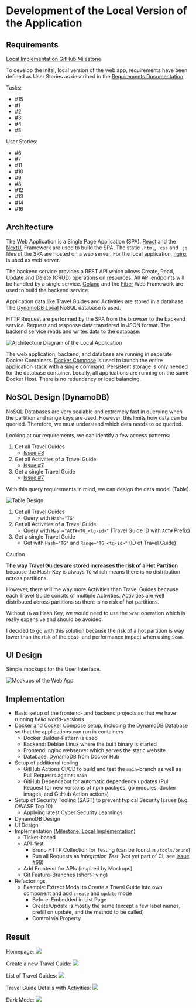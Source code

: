 # Development of the Local Version of the Application

## Requirements

[Local Implementation GitHub Milestone](https://github.com/marcelfrey29/IU-DOCC-Project-Cloud-Computing/milestone/1?closed=1)

To develop the inital, local version of the web app, requirements have been defined as User Stories as described in the [Requirements Documentation](02-Requirements.md).

Tasks:

- #15
- #1
- #2
- #3
- #4
- #5

User Stories:

- #6
- #7
- #11
- #10
- #9
- #8
- #12
- #13
- #14
- #16

## Architecture

The Web Application is a Single Page Application (SPA). 
[React](https://react.dev/) and the [NextUI](https://nextui.org/) Framework are used to build the SPA.
The static `.html`, `.css` and `.js` files of the SPA are hosted on a web server.
For the local application, [nginx](https://nginx.org/en/) is used as web server. 

The backend service provides a REST API which allows Create, Read, Update and Delete (CRUD) operations on resources.
All API endpoints will be handled by a single service.
[Golang](https://go.dev/) and the [Fiber](https://gofiber.io/) Web Framework are used to build the backend service.

Application data like Travel Guides and Activities are stored in a database. 
The [DynamoDB Local](https://docs.aws.amazon.com/amazondynamodb/latest/developerguide/DynamoDBLocal.html) NoSQL database is used. 

HTTP Request are performed by the SPA from the browser to the backend service. 
Request and response data transfered in JSON format. 
The backend service reads and writes data to the database.

![Architecture Diagram of the Local Application](assets/architecture-local.svg)

The web application, backend, and database are running in seperate Docker Containers.
[Docker Compose](https://docs.docker.com/compose/) is used to launch the entire application stack with a single command.
Persistent storage is only needed for the database container.
Locally, all applications are running on the same Docker Host.
There is no redundancy or load balancing.

## NoSQL Design (DynamoDB)

NoSQL Databases are very scalable and extremely fast in querying when the partition and range keys are used. 
However, this limits how data can be queried.
Therefore, we must understand which data needs to be queried.

Looking at our requirements, we can identify a few access patterns:

1. Get all Travel Guides
    - [Issue #8](https://github.com/marcelfrey29/IU-DOCC-Project-Cloud-Computing/issues/8)
1. Get all Activities of a Travel Guide
    - [Issue #7](https://github.com/marcelfrey29/IU-DOCC-Project-Cloud-Computing/issues/7)
1. Get a single Travel Guide
    - [Issue #7](https://github.com/marcelfrey29/IU-DOCC-Project-Cloud-Computing/issues/7)

With this query requirements in mind, we can design the data model (Table).

![Table Design](assets/table-design.svg)

1. Get all Travel Guides
    - Query with `Hash="TG"`
1. Get all Activities of a Travel Guide
    - Query with `Hash="ACT#<TG_<tg-id>"` (Travel Guide ID with `ACT#` Prefix)
1. Get a single Travel Guide
    - Get with `Hash="TG"` and `Range="TG_<tg-id>"` (ID of Travel Guide)

> [!CAUTION]
> **The way Travel Guides are stored increases the risk of a Hot Partition** because the Hash-Key is always `TG` which means there is no distribution across partitions.
>
> However, there will me way more Activities than Travel Guides because each Travel Guide consits of multiple Activities. 
> Activities are well distributed across partitions so there is no risk of hot partitions. 
>
> Without `TG` as Hash Key, we would need to use the `Scan` operation which is really expensive and should be avoided.
>
> I decided to go with this solution because the risk of a hot partition is way lower than the risk of the cost- and performance impact when using `Scan`. 

## UI Design

Simple mockups for the User Interface.

![Mockups of the Web App](assets/web-app-mockup.svg)

## Implementation

- Basic setup of the frontend- and backend projects so that we have running _hello world_-versions
- Docker and Cocker Compose setup, including the DynamoDB Database so that the applications can run in containers
    - Docker Builder-Pattern is used
    - Backend: Debian Linux where the built binary is started
    - Frontend: nginx webserver which serves the static website
    - Database: DynamoDB from Docker Hub
- Setup of additional tooling
    - GitHub Actions CI/CD to build and test the `main`-branch as well as Pull Requests against `main`
    - GitHub Dependabot for automatic dependency updates (Pull Request for new versions of npm packges, go modules, docker images, and GitHub Action actions)
- Setup of Security Tooling (SAST) to prevent typical Security Issues (e.g. OWASP Top 10) 
    - Applying latest Cyber Security Learnings
- DynamoDB Design
- UI Design
- Implementation ([Milestone: Local Implementation](https://github.com/marcelfrey29/IU-DOCC-Project-Cloud-Computing/milestone/1))
    - Ticket-based
    - API-first
        - Bruno HTTP Collection for Testing (can be found in `/tools/bruno`)
        - Run all Requests as _Integration Test_ (Not yet part of CI, see [Issue #68](https://github.com/marcelfrey29/IU-DOCC-Project-Cloud-Computing/issues/68))
    - Add Frontend for APIs (inspired by Mockups)
    - Git Feature-Branches (short-living)
- Refactorings
    - Example: Extract Modal to Create a Travel Guide into own component and add `create` and `update` mode
        - Before: Embedded in List Page
        - Create/Update is mostly the same (except a few label names, prefill on update, and the method to be called)
        - Control via Property

## Result

Homepage:
![](assets/result-home.png)

Create a new Travel Guide:
![](assets/result-create-tg.png)

List of Travel Guides:
![](assets/result-tg-list.png)

Travel Guide Details with Activities:
![](assets/result-tg-details.png)

Dark Mode:
![](assets/result-darkmode.png)
